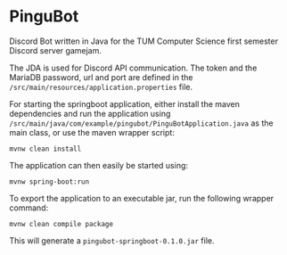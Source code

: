 # PinguBot

Discord Bot written in Java for the TUM Computer Science first semester Discord server gamejam.

The JDA is used for Discord API communication. The token and the MariaDB password, url and port are defined in the
`/src/main/resources/application.properties` file.

For starting the springboot application, either install the maven dependencies and run the application using 
`/src/main/java/com/example/pingubot/PinguBotApplication.java` as the main class, or use the maven wrapper script:

`mvnw clean install`

The application can then easily be started using:

`mvnw spring-boot:run`

To export the application to an executable jar, run the following wrapper command:

`mvnw clean compile package`

This will generate a `pingubot-springboot-0.1.0.jar` file.